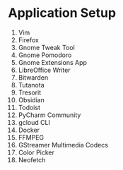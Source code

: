# Application Setup

1. Vim
2. Firefox
3. Gnome Tweak Tool
4. Gnome Pomodoro
5. Gnome Extensions App
6. LibreOffice Writer
7. Bitwarden
8. Tutanota
9. Tresorit
10. Obsidian
11. Todoist
12. PyCharm Community
13. gcloud CLI
14. Docker
15. FFMPEG
16. GStreamer Multimedia Codecs
17. Color Picker
18. Neofetch
